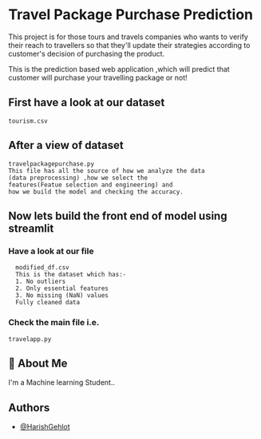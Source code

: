 
# Travel Package Purchase Prediction

This project is for those tours and travels companies who wants to verify their reach to travellers so that they'll update their strategies according to customer's decision of purchasing the product.


This is the prediction based web application ,which will predict that customer will purchase your travelling package or not!





## First have a look at our dataset
    tourism.csv

## After a view of dataset
    travelpackagepurchase.py
    This file has all the source of how we analyze the data 
    (data preprocessing) ,how we select the 
    features(Featue selection and engineering) and 
    how we build the model and checking the accuracy.


##  Now lets build the front end of model using streamlit
###   Have a look at our file 
      modified_df.csv
      This is the dataset which has:-
      1. No outliers
      2. Only essential features
      3. No missing (NaN) values
      Fully cleaned data


### Check the main file i.e.
    travelapp.py 


    


  
## 🚀 About Me
I'm a Machine learning Student..

  
## Authors

- [@HarishGehlot](https://www.github.com/HashGehlot03)

  
 
 
